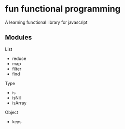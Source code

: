 # fun functional programming

A learning functional library for javascript

## Modules

List

* reduce
* map
* filter
* find

Type

* is
* isNil
* isArray

Object

* keys

